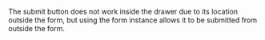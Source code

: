 The submit button does not work inside the drawer due to its location outside the form, but using the form instance allows it to be submitted from outside the form.
